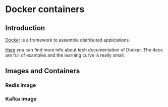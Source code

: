 # Docker containers

## Introduction

[Docker](https://www.docker.com/) is a framework to assemble distributed applications.

[Here](https://docs.docker.com/) you can find more info about tech documentation of Docker. The docs are full of examples and the learning curve is really small.

## Images and Containers

### Redis image

### Kafka image
